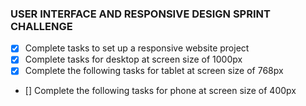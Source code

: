 ### USER INTERFACE AND RESPONSIVE DESIGN SPRINT CHALLENGE

- [x] Complete tasks to set up a responsive website project
- [x] Complete tasks for desktop at screen size of 1000px
- [x] Complete the following tasks for tablet at screen size of 768px
- [] Complete the following tasks for phone at screen size of 400px
